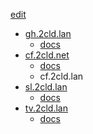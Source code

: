 [edit]()

- [gh.2cld.lan](https://gh.2cld.net/)
  - [docs](https://gh.2cld.net/docs/)
- [cf.2cld.net](https://cf.2cld.net/)
  - [docs](https://cf.2cld.net/docs)
  - cf.2cld.lan
- [sl.2cld.lan](https://sl.2cld.net/)
  - [docs](https://sl.2cld.net/docs)
- [tv.2cld.lan](https://tv.2cld.net/)
  - [docs](https://tv.2cld.net/docs)
